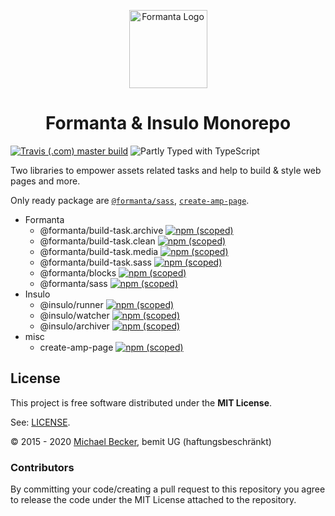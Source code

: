 <p align="center">
  <a href="https://formanta.bemit.codes" rel="noopener noreferrer" target="_blank"><img width="125" src="https://formanta.bemit.codes/formanta_logo.svg" alt="Formanta Logo"></a>
</p>

<h1 align="center">Formanta & Insulo Monorepo</h1>

[![Travis (.com) master build](https://img.shields.io/travis/com/bemit/Formanta/master?style=flat-square)](https://travis-ci.com/bemit/Formanta)
![Partly Typed with TypeScript](https://flat.badgen.net/badge/icon/partly%20Typed?icon=typescript&label&labelColor=blue&color=555555)

Two libraries to empower assets related tasks and help to build & style web pages and more.

Only ready package are [`@formanta/sass`](https://github.com/bemit/FormantaSass), [`create-amp-page`](./packages/create-amp-page). 

- Formanta
    - @formanta/build-task.archive [![npm (scoped)](https://img.shields.io/npm/v/@formanta/build-task.archive?style=flat-square)](https://www.npmjs.com/package/@formanta/build-task.archive)
    - @formanta/build-task.clean [![npm (scoped)](https://img.shields.io/npm/v/@formanta/build-task.clean?style=flat-square)](https://www.npmjs.com/package/@formanta/build-task.clean)
    - @formanta/build-task.media [![npm (scoped)](https://img.shields.io/npm/v/@formanta/build-task.media?style=flat-square)](https://www.npmjs.com/package/@formanta/build-task.media)
    - @formanta/build-task.sass [![npm (scoped)](https://img.shields.io/npm/v/@formanta/build-task.sass?style=flat-square)](https://www.npmjs.com/package/@formanta/build-task.sass)
    - @formanta/blocks [![npm (scoped)](https://img.shields.io/npm/v/@formanta/blocks?style=flat-square)](https://www.npmjs.com/package/@formanta/blocks)
    - @formanta/sass [![npm (scoped)](https://img.shields.io/npm/v/@formanta/sass?style=flat-square)](https://www.npmjs.com/package/@formanta/sass)
- Insulo
    - @insulo/runner [![npm (scoped)](https://img.shields.io/npm/v/@insulo/runner?style=flat-square)](https://www.npmjs.com/package/@insulo/runner)
    - @insulo/watcher [![npm (scoped)](https://img.shields.io/npm/v/@insulo/watcher?style=flat-square)](https://www.npmjs.com/package/@insulo/watcher)
    - @insulo/archiver [![npm (scoped)](https://img.shields.io/npm/v/@insulo/archiver?style=flat-square)](https://www.npmjs.com/package/@insulo/archiver)
- misc
    - create-amp-page [![npm (scoped)](https://img.shields.io/npm/v/create-amp-page?style=flat-square)](https://www.npmjs.com/package/create-amp-page)

## License

This project is free software distributed under the **MIT License**.

See: [LICENSE](LICENSE).

© 2015 - 2020 [Michael Becker](https://mlbr.xyz), bemit UG (haftungsbeschränkt)

### Contributors

By committing your code/creating a pull request to this repository you agree to release the code under the MIT License attached to the repository.
